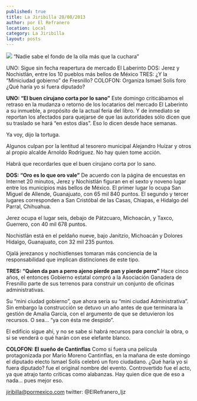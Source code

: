 ```yaml
---
published: true
title: La Jiribilla 28/08/2013
author: por El Refranero
location: Local
category: La Jiribilla
layout: posts
---
```


![](http://i.imgur.com/HOkUr2qm.jpg)
“Nadie sabe el fondo de la olla más que la cuchara”

UNO: Sigue sin fecha reapertura de mercado El Laberinto
DOS: Jerez y Nochistlán, entre los 10 pueblos más bellos de México
TRES: ¿Y la “Miniciudad gobierno” de Fresnillo?
COLOFON: Organiza Ismael Solís foro ¿Qué haría yo si fuera diputado?

**UNO: “El buen cirujano corta por lo sano”**
Este domingo criticábamos el retraso en la mudanza o retorno de los locatarios del mercado El Laberinto a su inmueble, a propósito de la actual feria del libro.
Y de inmediato se reportan los afectados para quejarse de que las autoridades sólo dicen que su traslado se hará “en estos días”.
Eso lo dicen desde hace semanas.

Ya voy, dijo la tortuga.

Algunos culpan por la lentitud al tesorero municipal Alejandro Huízar y otros al propio alcalde Arnoldo Rodríguez.
No hay quien tome acción.

Habrá que recordarles que el buen cirujano corta por lo sano.

**DOS: “Oro es lo que oro vale”**
De acuerdo con la página de encuestas en Internet 20 minutos, Jerez y Nochistlán figuran en el sexto y noveno lugar entre los municipios más bellos de México.
El primer lugar lo ocupa San Miguel de Allende, Guanajuato, con 65 mil 840 puntos.
El segundo y tercer lugares corresponden a San Cristóbal de las Casas, Chiapas, e Hidalgo del Parral, Chihuahua.

Jerez ocupa el lugar seis, debajo de Pátzcuaro, Michoacán, y Taxco, Guerrero, con 40 mil 678 puntos.

Nochistlán está en el peldaño nueve, bajo Janitzio, Michoacán y Dolores Hidalgo, Guanajuato, con 32 mil 235 puntos.

Ojalá jerezanos y nochistlenses tomaran más conciencia de la responsabilidad que implican distinciones de este tipo.

**TRES: “Quien da pan a perro ajeno pierde pan y pierde perro”**
Hace cinco años, el entonces Gobierno estatal compró a la Asociación Ganadera de Fresnillo parte de sus terrenos para construir un conjunto de oficinas administrativas.

Su “mini ciudad gobierno”, que ahora sería su “mini ciudad Administrativa”.
Sin embargo la construcción se detuvo un año antes de que terminara la gestión de Amalia García, con el argumento de que se detuvieron los recursos.
O sea… “ya con ésta me despido”.

El edificio sigue ahí, y no se sabe si habrá recursos para concluir la obra, o si se venderá o qué harán con ese elefante blanco.

**COLOFON: El sueño de Cantinflas**
Como si fuera una película protagonizada por Mario Moreno Cantinflas, en la mañana de este domingo el diputado electo Ismael Solís celebró un foro ciudadano.
¿Qué haría yo si fuera diputado? fue el original nombre del evento.
Controvertido fue el acto, ya que atrajo tanto críticas como alabanzas.
Hay quien dice que de eso a nada… pues mejor eso.

jiribilla@pormexico.com
twitter: @ElRefranero_ljz
